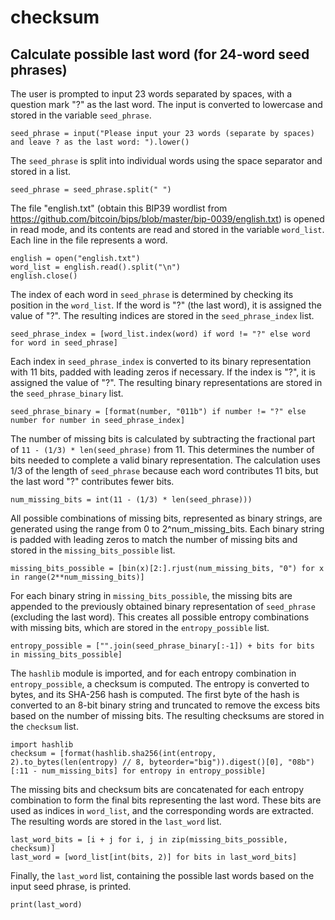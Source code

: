 # checksum
## Calculate possible last word (for 24-word seed phrases)

The user is prompted to input 23 words separated by spaces, with a question mark "?" as the last word. The input is converted to lowercase and stored in the variable `seed_phrase`.
```
seed_phrase = input("Please input your 23 words (separate by spaces) and leave ? as the last word: ").lower()
```

The `seed_phrase` is split into individual words using the space separator and stored in a list.
```
seed_phrase = seed_phrase.split(" ")
```

The file "english.txt" (obtain this BIP39 wordlist from https://github.com/bitcoin/bips/blob/master/bip-0039/english.txt) is opened in read mode, and its contents are read and stored in the variable `word_list`. Each line in the file represents a word.
```
english = open("english.txt")
word_list = english.read().split("\n")
english.close()
```

The index of each word in `seed_phrase` is determined by checking its position in the `word_list`. If the word is "?" (the last word), it is assigned the value of "?". The resulting indices are stored in the `seed_phrase_index` list.
```
seed_phrase_index = [word_list.index(word) if word != "?" else word for word in seed_phrase]
```

Each index in `seed_phrase_index` is converted to its binary representation with 11 bits, padded with leading zeros if necessary. If the index is "?", it is assigned the value of "?". The resulting binary representations are stored in the `seed_phrase_binary` list.
```
seed_phrase_binary = [format(number, "011b") if number != "?" else number for number in seed_phrase_index]
```

The number of missing bits is calculated by subtracting the fractional part of `11 - (1/3) * len(seed_phrase)` from 11. This determines the number of bits needed to complete a valid binary representation. The calculation uses 1/3 of the length of `seed_phrase` because each word contributes 11 bits, but the last word "?" contributes fewer bits.
```
num_missing_bits = int(11 - (1/3) * len(seed_phrase)))
```

All possible combinations of missing bits, represented as binary strings, are generated using the range from 0 to 2^num_missing_bits. Each binary string is padded with leading zeros to match the number of missing bits and stored in the `missing_bits_possible` list.
```
missing_bits_possible = [bin(x)[2:].rjust(num_missing_bits, "0") for x in range(2**num_missing_bits)]
```

For each binary string in `missing_bits_possible`, the missing bits are appended to the previously obtained binary representation of `seed_phrase` (excluding the last word). This creates all possible entropy combinations with missing bits, which are stored in the `entropy_possible` list.
```
entropy_possible = ["".join(seed_phrase_binary[:-1]) + bits for bits in missing_bits_possible]
```

The `hashlib` module is imported, and for each entropy combination in `entropy_possible`, a checksum is computed. The entropy is converted to bytes, and its SHA-256 hash is computed. The first byte of the hash is converted to an 8-bit binary string and truncated to remove the excess bits based on the number of missing bits. The resulting checksums are stored in the `checksum` list.
```
import hashlib
checksum = [format(hashlib.sha256(int(entropy, 2).to_bytes(len(entropy) // 8, byteorder="big")).digest()[0], "08b")[:11 - num_missing_bits] for entropy in entropy_possible]
```

The missing bits and checksum bits are concatenated for each entropy combination to form the final bits representing the last word. These bits are used as indices in `word_list`, and the corresponding words are extracted. The resulting words are stored in the `last_word` list.
```
last_word_bits = [i + j for i, j in zip(missing_bits_possible, checksum)]
last_word = [word_list[int(bits, 2)] for bits in last_word_bits]
```

Finally, the `last_word` list, containing the possible last words based on the input seed phrase, is printed.
```
print(last_word)
```
